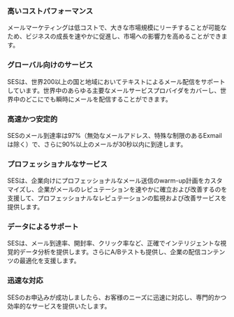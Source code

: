 ### 高いコストパフォーマンス
メールマーケティングは低コストで、大きな市場規模にリーチすることが可能なため、ビジネスの成長を速やかに促進し、市場への影響力を高めることができます。

### グローバル向けのサービス
SESは、世界200以上の国と地域においてテキストによるメール配信をサポートしています。世界中のあらゆる主要なメールサービスプロバイダをカバーし、世界中のどこにでも瞬時にメールを配信することができます。

### 高速かつ安定的
SESのメール到達率は97%（無効なメールアドレス、特殊な制限のあるExmailは除く）で、さらに90%以上のメールが30秒以内に到達します。

### プロフェッショナルなサービス
SESは、企業向けにプロフェッショナルなメール送信のwarm-up計画をカスタマイズし、企業がメールのレピュテーションを速やかに確立および改善するのを支援して、プロフェッショナルなレピュテーションの監視および改善サービスを提供します。

### データによるサポート
SESは、メール到達率、開封率、クリック率など、正確でインテリジェントな視覚的データ分析を提供します。さらにA/Bテストも提供し、企業の配信コンテンツの最適化を支援します。

### 迅速な対応
SESのお申込みが成功しましたら、お客様のニーズに迅速に対応し、専門的かつ効率的なサービスを提供いたします。
